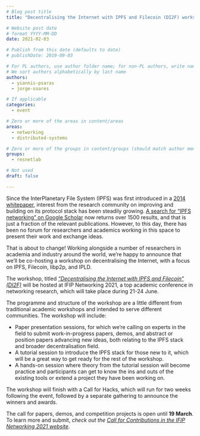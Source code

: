 ```yaml
---
# Blog post title
title: "Decentralising the Internet with IPFS and Filecoin (DI2F) workshop at IFIP Networking 2021: Call for Contributions"

# Website post date
# format YYYY-MM-DD
date: 2021-02-03

# Publish from this date (defaults to date)
# publishDate: 2019-09-03

# For PL authors, use author folder name; for non-PL authors, write name as in paper within ""
# We sort authors alphabetically by last name
authors:
  - yiannis-psaras
  - jorge-soares

# If applicable
categories:
  - event

# Zero or more of the areas in content/areas
areas:
  - networking
  - distributed-systems

# Zero or more of the groups in content/groups (should match author membership)
groups:
  - resnetlab

# Not used
draft: false

---
```


Since the InterPlanetary File System (IPFS) was first introduced in a [2014 whitepaper](https://github.com/ipfs/papers/raw/master/ipfs-cap2pfs/ipfs-p2p-file-system.pdf), interest from the research community on improving and building on its protocol stack has been steadily growing. [A search for “IPFS networking” on Google Scholar](https://scholar.google.com/scholar?hl=en&as_sdt=0%2C5&q=ipfs+networking&btnG=) now returns over 1500 results, and that is just a fraction of the relevant publications. However, to this day, there has been no forum for researchers and academics working in this space to present their work and exchange ideas.

That is about to change! Working alongside a number of researchers in academia and industry around the world, we’re happy to announce that we’ll be co-hosting a workshop on decentralising the Internet, with a focus on IPFS, Filecoin, libp2p, and IPLD.

The workshop, titled [*“Decentralising the Internet with IPFS and Filecoin” (DI2F)*](https://networking.ifip.org/2021/workshops/di2f-decentralising-the-internet-with-ipfs-and-filecoin) will be hosted  at IFIP Networking 2021, a top academic conference in networking research, which will take place during 21-24 June.

The programme and structure of the workshop are a little different from traditional academic workshops and intended to serve different communities. The workshop will include:

- Paper presentation sessions, for which we’re calling on experts in the field to submit work-in-progress papers, demos, and abstract or position papers advancing new ideas, both relating to the IPFS stack and broader decentralisation field.
- A tutorial session to introduce the IPFS stack for those new to it, which will be a great way to get  ready for the rest of the workshop.
- A hands-on session where theory from the tutorial session will become practice and participants can get to know the ins and outs of the existing tools or extend a project they have been working on.

The workshop will finish with a Call for Hacks, which will run for two weeks following the event, followed by a separate gathering to announce the winners and awards.

The call for papers, demos, and competition projects is open until **19 March**. To learn more and submit, *check out the [Call for Contributions in the IFIP Networking 2021 website](https://networking.ifip.org/2021/workshops/di2f-decentralising-the-internet-with-ipfs-and-filecoin)*.
